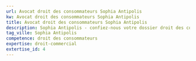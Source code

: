 ```yaml
---
url: Avocat droit des consommateurs Sophia Antipolis
kw: Avocat droit des consommateurs Sophia Antipolis
title: Avocat droit des consommateurs Sophia Antipolis
description: Sophia Antipolis - confiez-nous votre dossier droit des consommateurs
tag_ville: Sophia Antipolis
competence: droit des consommateurs
expertise: droit-commercial
extertise_id: 4
---
```

